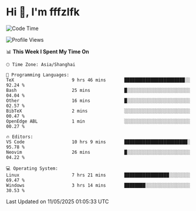 # Hi 👋, I'm fffzlfk

<!--START_SECTION:waka-->
![Code Time](http://img.shields.io/badge/Code%20Time-1%2C304%20hrs%2026%20mins-blue)

![Profile Views](http://img.shields.io/badge/Profile%20Views-0-blue)

📊 **This Week I Spent My Time On** 

```text
🕑︎ Time Zone: Asia/Shanghai

💬 Programming Languages: 
TeX                      9 hrs 46 mins       ███████████████████████░░   92.24 % 
Bash                     25 mins             █░░░░░░░░░░░░░░░░░░░░░░░░   04.04 % 
Other                    16 mins             █░░░░░░░░░░░░░░░░░░░░░░░░   02.57 % 
BibTeX                   2 mins              ░░░░░░░░░░░░░░░░░░░░░░░░░   00.47 % 
OpenEdge ABL             1 min               ░░░░░░░░░░░░░░░░░░░░░░░░░   00.27 % 

🔥 Editors: 
VS Code                  10 hrs 9 mins       ████████████████████████░   95.78 % 
Neovim                   26 mins             █░░░░░░░░░░░░░░░░░░░░░░░░   04.22 % 

💻 Operating System: 
Linux                    7 hrs 21 mins       █████████████████░░░░░░░░   69.47 % 
Windows                  3 hrs 14 mins       ████████░░░░░░░░░░░░░░░░░   30.53 % 
```


 Last Updated on 11/05/2025 01:05:33 UTC
<!--END_SECTION:waka-->
